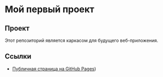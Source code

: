 # Мой первый проект
## Проект
Этот репозиторий является каркасом для будущего веб-приложения.
## Ссылки
- [Публичная страница на GitHub Pages](file:///C:/Users/artem/OneDrive/Документы/git-project/src/index.html))

